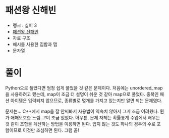 # 패션왕 신해빈

- 랭크 : 실버 3
- [패션왕 신해빈](https://www.acmicpc.net/problem/9375)
- 자료 구조
- 해시를 사용한 집합과 맵
- 문자열

# 풀이

Python으로 풀었다면 엄청 쉽게 풀었을 것 같은 문제이다. 처음에는 unordered_map을 사용하려고 헀는데, map이 조금 더 설명이 쉬운 것 같아 map으로 풀었다. 중복인 패션 아이템은 입력되지 않으므로, 종류별로 몇개를 가지고 있는지만 알면 되는 문제였다.

문제는... C++에서 map을 잘 안써봐서 사용법이 익숙치 않아서 그게 조금 어려웠다. 뭔가 애매모호한 느낌...?이 조금 있었다. 아무튼, 문제 자체는 확률통계 수업에서 배우는 것 같이 조합을 계산하는 방법을 이용하면 된다. 입지 않는 것도 하나의 경우의 수로 포함이므로 이것만 조심하면 된다. 그럼 끝!